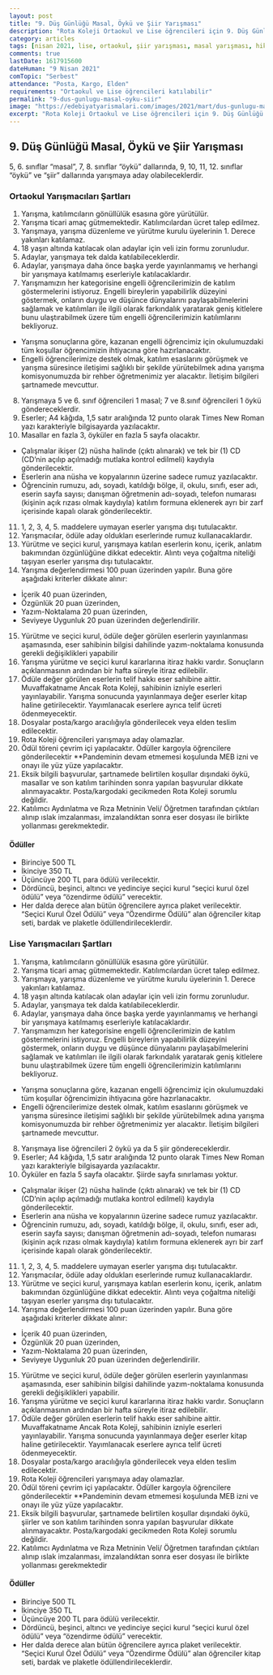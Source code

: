 ```yaml
---
layout: post
title: "9. Düş Günlüğü Masal, Öykü ve Şiir Yarışması"
description: "Rota Koleji Ortaokul ve Lise öğrencileri için 9. Düş Günlüğü Masal, Öykü ve Şiir Yarışması düzenliyor."
category: articles
tags: [nisan 2021, lise, ortaokul, şiir yarışması, masal yarışması, hikaye yarışması]
comments: true
lastDate: 1617915600    
dateHuman: "9 Nisan 2021"
comTopic: "Serbest"
attendance: "Posta, Kargo, Elden"
requirements: "Ortaokul ve Lise öğrencileri katılabilir"
permalink: "9-dus-gunlugu-masal-oyku-siir"
image: "https://edebiyatyarismalari.com/images/2021/mart/dus-gunlugu-masal-oyku-siir-yarismasi.jpg"
excerpt: "Rota Koleji Ortaokul ve Lise öğrencileri için 9. Düş Günlüğü Masal, Öykü ve Şiir Yarışması düzenliyor."
---
```


## 9. Düş Günlüğü Masal, Öykü ve Şiir Yarışması

5, 6. sınıflar “masal”, 7, 8. sınıflar “öykü” dallarında, 9, 10, 11, 12. sınıflar “öykü” ve “şiir” dallarında yarışmaya aday olabileceklerdir.  

### Ortaokul Yarışmacıları Şartları
1. Yarışma, katılımcıların gönüllülük esasına göre yürütülür.
2. Yarışma ticari amaç gütmemektedir. Katılımcılardan ücret talep edilmez.
3. Yarışmaya, yarışma düzenleme ve yürütme kurulu üyelerinin 1. Derece yakınları katılamaz.
4. 18 yaşın altında katılacak olan adaylar için veli izin formu zorunludur.
5. Adaylar, yarışmaya tek dalda katılabileceklerdir.
6. Adaylar, yarışmaya daha önce başka yerde yayınlanmamış ve herhangi bir yarışmaya katılmamış eserleriyle katılacaklardır.
7. Yarışmamızın her kategorisine engelli öğrencilerimizin de katılım göstermelerini istiyoruz. Engelli bireylerin yapabilirlik düzeyini göstermek, onların duygu ve düşünce dünyalarını paylaşabilmelerini sağlamak ve katılımları ile ilgili olarak farkındalık yaratarak geniş kitlelere bunu ulaştırabilmek üzere tüm engelli öğrencilerimizin katılımlarını bekliyoruz.
 - Yarışma sonuçlarına göre, kazanan engelli öğrencimiz için okulumuzdaki tüm koşullar öğrencimizin ihtiyacına göre hazırlanacaktır.
 - Engelli öğrencilerimize destek olmak, katılım esaslarını görüşmek ve yarışma süresince iletişimi sağlıklı bir şekilde yürütebilmek adına yarışma komisyonumuzda bir rehber öğretmenimiz yer alacaktır. İletişim bilgileri şartnamede mevcuttur.
8. Yarışmaya 5 ve 6. sınıf öğrencileri 1 masal; 7 ve 8.sınıf öğrencileri 1 öykü göndereceklerdir.
9. Eserler; A4 kâğıda, 1,5 satır aralığında 12 punto olarak Times New Roman yazı karakteriyle bilgisayarda yazılacaktır.
10. Masallar en fazla 3, öyküler en fazla 5 sayfa olacaktır. 
 - Çalışmalar ikişer (2) nüsha halinde (çıktı alınarak) ve tek bir (1) CD (CD’nin açılıp açılmadığı mutlaka kontrol edilmeli) kaydıyla gönderilecektir.
 - Eserlerin ana nüsha ve kopyalarının üzerine sadece rumuz yazılacaktır.
 - Öğrencinin rumuzu, adı, soyadı, katıldığı bölge, il, okulu, sınıfı, eser adı, eserin sayfa sayısı; danışman öğretmenin adı-soyadı, telefon numarası (kişinin açık rızası olmak kaydıyla) katılım formuna eklenerek ayrı bir zarf içerisinde kapalı olarak gönderilecektir.
11. 1, 2, 3, 4, 5. maddelere uymayan eserler yarışma dışı tutulacaktır.
12. Yarışmacılar, ödüle aday oldukları eserlerinde rumuz kullanacaklardır.
13. Yürütme ve seçici kurul, yarışmaya katılan eserlerin konu, içerik, anlatım bakımından özgünlüğüne dikkat edecektir. Alıntı veya çoğaltma niteliği taşıyan eserler yarışma dışı tutulacaktır.
14. Yarışma değerlendirmesi 100 puan üzerinden yapılır. Buna göre aşağıdaki kriterler dikkate alınır:
 - İçerik 40 puan üzerinden,
 - Özgünlük 20 puan üzerinden,
 - Yazım-Noktalama 20 puan üzerinden,
 - Seviyeye Uygunluk 20 puan üzerinden değerlendirilir.
15. Yürütme ve seçici kurul, ödüle değer görülen eserlerin yayınlanması aşamasında, eser sahibinin bilgisi dahilinde yazım-noktalama konusunda gerekli değişiklikleri yapabilir
16. Yarışma yürütme ve seçici kurul kararlarına itiraz hakkı vardır. Sonuçların açıklanmasının ardından bir hafta süreyle itiraz edilebilir.
17. Ödüle değer görülen eserlerin telif hakkı eser sahibine aittir. Muvaffakatname Ancak Rota Koleji, sahibinin izniyle eserleri yayınlayabilir. Yarışma sonucunda yayınlanmaya değer eserler kitap haline getirilecektir. Yayımlanacak eserlere ayrıca telif ücreti ödenmeyecektir.
18. Dosyalar posta/kargo aracılığıyla gönderilecek veya elden teslim edilecektir.
19. Rota Koleji öğrencileri yarışmaya aday olamazlar.
20. Ödül töreni çevrim içi yapılacaktır. Ödüller kargoyla öğrencilere gönderilecektir **Pandeminin devam etmemesi koşulunda MEB izni ve onayı ile yüz yüze yapılacaktır.
21. Eksik bilgili başvurular, şartnamede belirtilen koşullar dışındaki öykü, masallar ve son katılım tarihinden sonra yapılan başvurular dikkate alınmayacaktır. Posta/kargodaki gecikmeden Rota Koleji sorumlu değildir.
22. Katılımcı Aydınlatma ve Rıza Metninin Veli/ Öğretmen tarafından çıktıları alınıp ıslak imzalanması, imzalandıktan sonra eser dosyası ile birlikte yollanması gerekmektedir.

#### Ödüller
- Birinciye 500 TL
- İkinciye 350 TL
- Üçüncüye 200 TL para ödülü verilecektir.
- Dördüncü, beşinci, altıncı ve yedinciye seçici kurul “seçici kurul özel ödülü” veya “özendirme ödülü” verecektir.
- Her dalda derece alan bütün öğrencilere ayrıca plaket verilecektir. “Seçici Kurul Özel Ödülü” veya “Özendirme Ödülü” alan öğrenciler kitap seti, bardak ve plaketle ödüllendirileceklerdir.

### Lise Yarışmacıları Şartları
1. Yarışma, katılımcıların gönüllülük esasına göre yürütülür.
2. Yarışma ticari amaç gütmemektedir. Katılımcılardan ücret talep edilmez.
3. Yarışmaya, yarışma düzenleme ve yürütme kurulu üyelerinin 1. Derece yakınları katılamaz.
4. 18 yaşın altında katılacak olan adaylar için veli izin formu zorunludur.
5. Adaylar, yarışmaya tek dalda katılabileceklerdir.
6. Adaylar, yarışmaya daha önce başka yerde yayınlanmamış ve herhangi bir yarışmaya katılmamış eserleriyle katılacaklardır.
7. Yarışmamızın her kategorisine engelli öğrencilerimizin de katılım göstermelerini istiyoruz. Engelli bireylerin yapabilirlik düzeyini göstermek, onların duygu ve düşünce dünyalarını paylaşabilmelerini sağlamak ve katılımları ile ilgili olarak farkındalık yaratarak geniş kitlelere bunu ulaştırabilmek üzere tüm engelli öğrencilerimizin katılımlarını bekliyoruz.
 - Yarışma sonuçlarına göre, kazanan engelli öğrencimiz için okulumuzdaki tüm koşullar öğrencimizin ihtiyacına göre hazırlanacaktır.
 - Engelli öğrencilerimize destek olmak, katılım esaslarını görüşmek ve yarışma süresince iletişimi sağlıklı bir şekilde yürütebilmek adına yarışma komisyonumuzda bir rehber öğretmenimiz yer alacaktır. İletişim bilgileri şartnamede mevcuttur.
8. Yarışmaya lise öğrencileri 2 öykü ya da 5 şiir göndereceklerdir.
9. Eserler; A4 kâğıda, 1,5 satır aralığında 12 punto olarak Times New Roman yazı karakteriyle bilgisayarda yazılacaktır.
10. Öyküler en fazla 5 sayfa olacaktır. Şiirde sayfa sınırlaması yoktur.
 - Çalışmalar ikişer (2) nüsha halinde (çıktı alınarak) ve tek bir (1) CD (CD’nin açılıp açılmadığı mutlaka kontrol edilmeli) kaydıyla gönderilecektir.
 - Eserlerin ana nüsha ve kopyalarının üzerine sadece rumuz yazılacaktır.
 - Öğrencinin rumuzu, adı, soyadı, katıldığı bölge, il, okulu, sınıfı, eser adı, eserin sayfa sayısı; danışman öğretmenin adı-soyadı, telefon numarası (kişinin açık rızası olmak kaydıyla) katılım formuna eklenerek ayrı bir zarf içerisinde kapalı olarak gönderilecektir.
11. 1, 2, 3, 4, 5. maddelere uymayan eserler yarışma dışı tutulacaktır.
12. Yarışmacılar, ödüle aday oldukları eserlerinde rumuz kullanacaklardır.
13. Yürütme ve seçici kurul, yarışmaya katılan eserlerin konu, içerik, anlatım bakımından özgünlüğüne dikkat edecektir. Alıntı veya çoğaltma niteliği taşıyan eserler yarışma dışı tutulacaktır.
14. Yarışma değerlendirmesi 100 puan üzerinden yapılır. Buna göre aşağıdaki kriterler dikkate alınır:
 - İçerik 40 puan üzerinden,
 - Özgünlük 20 puan üzerinden,
 - Yazım-Noktalama 20 puan üzerinden,
 - Seviyeye Uygunluk 20 puan üzerinden değerlendirilir.
15. Yürütme ve seçici kurul, ödüle değer görülen eserlerin yayınlanması aşamasında, eser sahibinin bilgisi dahilinde yazım-noktalama konusunda gerekli değişiklikleri yapabilir.
16. Yarışma yürütme ve seçici kurul kararlarına itiraz hakkı vardır. Sonuçların açıklanmasının ardından bir hafta süreyle itiraz edilebilir.
17. Ödüle değer görülen eserlerin telif hakkı eser sahibine aittir. Muvaffakatname Ancak Rota Koleji, sahibinin izniyle eserleri yayınlayabilir. Yarışma sonucunda yayınlanmaya değer eserler kitap haline getirilecektir. Yayımlanacak eserlere ayrıca telif ücreti ödenmeyecektir.
18. Dosyalar posta/kargo aracılığıyla gönderilecek veya elden teslim edilecektir.
19. Rota Koleji öğrencileri yarışmaya aday olamazlar.
20. Ödül töreni çevrim içi yapılacaktır. Ödüller kargoyla öğrencilere gönderilecektir **Pandeminin devam etmemesi koşulunda MEB izni ve onayı ile yüz yüze yapılacaktır.
21. Eksik bilgili başvurular, şartnamede belirtilen koşullar dışındaki öykü, şiirler ve son katılım tarihinden sonra yapılan başvurular dikkate alınmayacaktır. Posta/kargodaki gecikmeden Rota Koleji sorumlu değildir.
22. Katılımcı Aydınlatma ve Rıza Metninin Veli/ Öğretmen tarafından çıktıları alınıp ıslak imzalanması, imzalandıktan sonra eser dosyası ile birlikte yollanması gerekmektedir

#### Ödüller
- Birinciye 500 TL
- İkinciye 350 TL
- Üçüncüye 200 TL para ödülü verilecektir.
- Dördüncü, beşinci, altıncı ve yedinciye seçici kurul “seçici kurul özel ödülü” veya “özendirme ödülü” verecektir.
- Her dalda derece alan bütün öğrencilere ayrıca plaket verilecektir. “Seçici Kurul Özel Ödülü” veya “Özendirme Ödülü” alan öğrenciler kitap seti, bardak ve plaketle ödüllendirileceklerdir.

